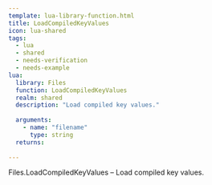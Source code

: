 ```yaml
---
template: lua-library-function.html
title: LoadCompiledKeyValues
icon: lua-shared
tags:
  - lua
  - shared
  - needs-verification
  - needs-example
lua:
  library: Files
  function: LoadCompiledKeyValues
  realm: shared
  description: "Load compiled key values."
  
  arguments:
    - name: "filename"
      type: string
  returns:
    
---
```


<div class="lua__search__keywords">
Files.LoadCompiledKeyValues &#x2013; Load compiled key values.
</div>
